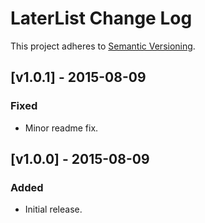 # LaterList Change Log
This project adheres to [Semantic Versioning](http://semver.org/).

## [v1.0.1] - 2015-08-09
### Fixed
- Minor readme fix.

## [v1.0.0] - 2015-08-09
### Added
- Initial release.
